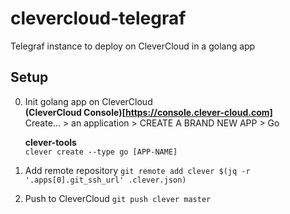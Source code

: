 
# clevercloud-telegraf
Telegraf instance to deploy on CleverCloud in a golang app

## Setup
0. Init golang app on CleverCloud  
   **(CleverCloud Console)[https://console.clever-cloud.com]**  
   Create... > an application > CREATE A BRAND NEW APP > Go

   **clever-tools**  
   `clever create --type go [APP-NAME]`
1. Add remote repository
   `git remote add clever $(jq -r '.apps[0].git_ssh_url' .clever.json)`
2. Push to CleverCloud
   `git push clever master`